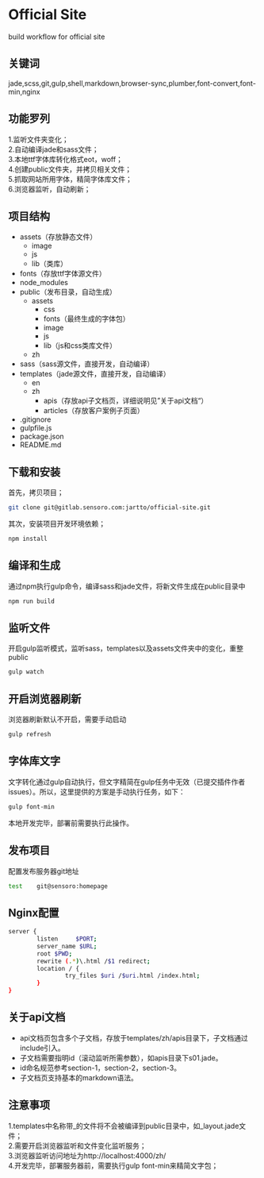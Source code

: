 # Official Site
build workflow for official site

## 关键词
jade,scss,git,gulp,shell,markdown,browser-sync,plumber,font-convert,font-min,nginx

## 功能罗列
1.监听文件夹变化；      
2.自动编译jade和sass文件；          
3.本地ttf字体库转化格式eot，woff；       
4.创建public文件夹，并拷贝相关文件；        
5.抓取网站所用字体，精简字体库文件；          
6.浏览器监听，自动刷新；                

## 项目结构
- assets（存放静态文件）
	- image
	- js
	- lib（类库）
- fonts（存放ttf字体源文件）
- node_modules
- public（发布目录，自动生成）
	- assets
		- css
		- fonts（最终生成的字体包）
		- image
		- js
		- lib（js和css类库文件）
	- zh
- sass（sass源文件，直接开发，自动编译）
- templates（jade源文件，直接开发，自动编译）
	- en
	- zh
		- apis（存放api子文档页，详细说明见”关于api文档“）
		- articles（存放客户案例子页面）
- .gitignore
- gulpfile.js
- package.json
- README.md

## 下载和安装
首先，拷贝项目；
```sh
git clone git@gitlab.sensoro.com:jartto/official-site.git
```
其次，安装项目开发环境依赖；
```sh
npm install
```

## 编译和生成
通过npm执行gulp命令，编译sass和jade文件，将新文件生成在public目录中
```sh
npm run build
```

## 监听文件
开启gulp监听模式，监听sass，templates以及assets文件夹中的变化，重整public
```sh
gulp watch
```

## 开启浏览器刷新
浏览器刷新默认不开启，需要手动启动
```sh
gulp refresh
```

## 字体库文字
文字转化通过gulp自动执行，但文字精简在gulp任务中无效（已提交插件作者issues）。所以，这里提供的方案是手动执行任务，如下：
```sh
gulp font-min
```
本地开发完毕，部署前需要执行此操作。

## 发布项目
配置发布服务器git地址
```sh
test   	git@sensoro:homepage
```

## Nginx配置
```sh
server {
        listen     $PORT;
        server_name $URL;
        root $PWD;
        rewrite (.*)\.html /$1 redirect;
        location / {
                try_files $uri /$uri.html /index.html;
        }
}
```

## 关于api文档
- api文档页包含多个子文档，存放于templates/zh/apis目录下，子文档通过include引入。
- 子文档需要指明id（滚动监听所需参数），如apis目录下s01.jade。
- id命名规范参考section-1，section-2，section-3。
- 子文档页支持基本的markdown语法。

## 注意事项
1.templates中名称带_的文件将不会被编译到public目录中，如_layout.jade文件；         
2.需要开启浏览器监听和文件变化监听服务；              
3.浏览器监听访问地址为http://localhost:4000/zh/     
4.开发完毕，部署服务器前，需要执行gulp font-min来精简文字包；      













